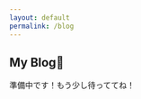 ```yaml
---
layout: default
permalink: /blog
---
```


<div id="blog" class="page">
    <h2>My Blog📝</h2>
    <p>準備中です！もう少し待っててね！</p>
</div>
